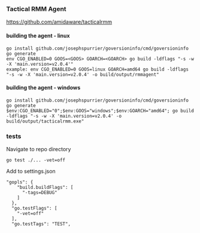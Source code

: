 ### Tactical RMM Agent
https://github.com/amidaware/tacticalrmm

#### building the agent - linux
```
go install github.com/josephspurrier/goversioninfo/cmd/goversioninfo
go generate
env CGO_ENABLED=0 GOOS=<GOOS> GOARCH=<GOARCH> go build -ldflags "-s -w -X 'main.version=v2.0.4'"
example: env CGO_ENABLED=0 GOOS=linux GOARCH=amd64 go build -ldflags "-s -w -X 'main.version=v2.0.4' -o build/output/rmmagent"
```

#### building the agent - windows
```
go install github.com/josephspurrier/goversioninfo/cmd/goversioninfo
go generate
$env:CGO_ENABLED="0";$env:GOOS="windows";$env:GOARCH="amd64"; go build -ldflags "-s -w -X 'main.version=v2.0.4' -o build/output/tacticalrmm.exe"
```

### tests
Navigate to repo directory
```
go test ./... -vet=off
```

Add to settings.json
```
"gopls": {
    "build.buildFlags": [
      "-tags=DEBUG"
    ]
  },
  "go.testFlags": [
    "-vet=off"
  ],
  "go.testTags": "TEST",
```